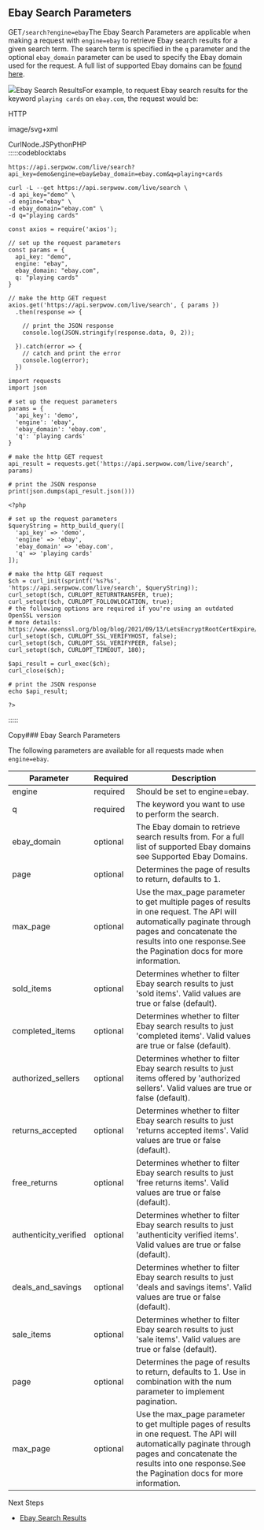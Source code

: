 Ebay Search Parameters
----------------------

GET`/search?engine=ebay`The Ebay Search Parameters are applicable when making a request with `engine=ebay` to retrieve Ebay search results for a given search term. The search term is specified in the `q` parameter and the optional `ebay_domain` parameter can be used to specify the Ebay domain used for the request. A full list of supported Ebay domains can be [found here](/docs/search-api/reference/ebay-domains).

![](https://apiimages.imgix.net/serpwow/images/png/docs/ebay_search.png?auto=format&ixlib=react-9.5.1-beta.1&w=600)Ebay Search ResultsFor example, to request Ebay search results for the keyword `playing cards` on `ebay.com`, the request would be:



HTTP



image/svg+xml
































CurlNode.JSPythonPHP  
:::::codeblocktabs


```
https://api.serpwow.com/live/search?api_key=demo&engine=ebay&ebay_domain=ebay.com&q=playing+cards
```

```
curl -L --get https://api.serpwow.com/live/search \
-d api_key="demo" \
-d engine="ebay" \
-d ebay_domain="ebay.com" \
-d q="playing cards"
```

```
const axios = require('axios');

// set up the request parameters
const params = {
  api_key: "demo",
  engine: "ebay",
  ebay_domain: "ebay.com",
  q: "playing cards"
}

// make the http GET request
axios.get('https://api.serpwow.com/live/search', { params })
  .then(response => {

    // print the JSON response
    console.log(JSON.stringify(response.data, 0, 2));

  }).catch(error => {
    // catch and print the error
    console.log(error);
  })
```

```
import requests
import json

# set up the request parameters
params = {
  'api_key': 'demo',
  'engine': 'ebay',
  'ebay_domain': 'ebay.com',
  'q': 'playing cards'
}

# make the http GET request
api_result = requests.get('https://api.serpwow.com/live/search', params)

# print the JSON response
print(json.dumps(api_result.json()))
```

```
<?php
      
# set up the request parameters
$queryString = http_build_query([
  'api_key' => 'demo',
  'engine' => 'ebay',
  'ebay_domain' => 'ebay.com',
  'q' => 'playing cards'
]);

# make the http GET request
$ch = curl_init(sprintf('%s?%s', 'https://api.serpwow.com/live/search', $queryString));
curl_setopt($ch, CURLOPT_RETURNTRANSFER, true);
curl_setopt($ch, CURLOPT_FOLLOWLOCATION, true);
# the following options are required if you're using an outdated OpenSSL version
# more details: https://www.openssl.org/blog/blog/2021/09/13/LetsEncryptRootCertExpire/
curl_setopt($ch, CURLOPT_SSL_VERIFYHOST, false);
curl_setopt($ch, CURLOPT_SSL_VERIFYPEER, false);
curl_setopt($ch, CURLOPT_TIMEOUT, 180);

$api_result = curl_exec($ch);
curl_close($ch);

# print the JSON response
echo $api_result;

?>
```
  
:::::

Copy### Ebay Search Parameters

The following parameters are available for all requests made when `engine=ebay`.

| Parameter | Required | Description |
| --- | --- | --- |
| engine | required | Should be set to engine=ebay. |
| q | required | The keyword you want to use to perform the search. |
| ebay\_domain | optional | The Ebay domain to retrieve search results from. For a full list of supported Ebay domains see Supported Ebay Domains. |
| page | optional | Determines the page of results to return, defaults to 1. |
| max\_page | optional | Use the max\_page parameter to get multiple pages of results in one request. The API will automatically paginate through pages and concatenate the results into one response.See the Pagination docs for more information. |
| sold\_items | optional | Determines whether to filter Ebay search results to just 'sold items'. Valid values are true or false (default). |
| completed\_items | optional | Determines whether to filter Ebay search results to just 'completed items'. Valid values are true or false (default). |
| authorized\_sellers | optional | Determines whether to filter Ebay search results to just items offered by 'authorized sellers'. Valid values are true or false (default). |
| returns\_accepted | optional | Determines whether to filter Ebay search results to just 'returns accepted items'. Valid values are true or false (default). |
| free\_returns | optional | Determines whether to filter Ebay search results to just 'free returns items'. Valid values are true or false (default). |
| authenticity\_verified | optional | Determines whether to filter Ebay search results to just 'authenticity verified items'. Valid values are true or false (default). |
| deals\_and\_savings | optional | Determines whether to filter Ebay search results to just 'deals and savings items'. Valid values are true or false (default). |
| sale\_items | optional | Determines whether to filter Ebay search results to just 'sale items'. Valid values are true or false (default). |
| page | optional | Determines the page of results to return, defaults to 1. Use in combination with the num parameter to implement pagination. |
| max\_page | optional | Use the max\_page parameter to get multiple pages of results in one request. The API will automatically paginate through pages and concatenate the results into one response.See the Pagination docs for more information. |
Next Steps

* [Ebay Search Results](/docs/search-api/results/ebay/search)
